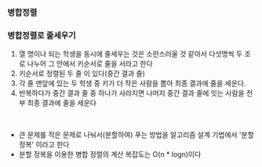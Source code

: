 ### 병합정렬

### 병합정렬로 줄세우기

1. 열 명이나 되는 학생을 동시에 줄세우는 것은 소란스러울 것 같아서 다섯명씩 두 조로 나누어 그 안에서 키순서로 줄을 서라고 한다
2. 키순서로 정렬된 두 줄 이 있다(중간 결과 줄)
3. 각 줄 맨앞에 있는 두 학생 중 키가 더 작은 사람을 뽑아 최종 결과에 줄을 세운다.
4. 반복하다가 중간 결과 줄 중 하나가 사라지면 나머지 중간 결과 줄에 잇는 사람을 전부 최종 결과에 줄을 세운다

<br>

* 큰 문제를 작은 문제로 나눠서(분할하여) 푸는 방법을 알고리즘 설계 기법에서 '분할정복' 이라고 한다
* 분할 정복을 이용한 병합 정렬의 계산 복잡도는 O(n * logn)이다
